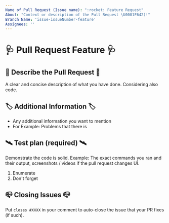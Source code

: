 ```yaml
---
Name of Pull Request (Issue name): ":rocket: Feature Request"
About: "Context or description of the Pull Request \U0001F642)!"
Branch Name: 'issue-issueNumber-feature'
Assignees: ''
---
```


# :stethoscope: Pull Request Feature :stethoscope:

## :notebook_with_decorative_cover: Describe the Pull Request :notebook_with_decorative_cover:
A clear and concise description of what you have done. Considering also code.

## 	:label: Additional Information 	:label:
  - Any additional information you want to mention
  - For Example: Problems that there is
  
## :artificial_satellite: Test plan (required) :artificial_satellite:
Demonstrate the code is solid. Example: The exact commands you ran and their output, screenshots / videos if the pull request changes UI.
  1. Enumerate
  2. Don't forget
  
## :mailbox_closed: Closing Issues :mailbox_closed:
Put `closes #XXXX` in your comment to auto-close the issue that your PR fixes (if such).
